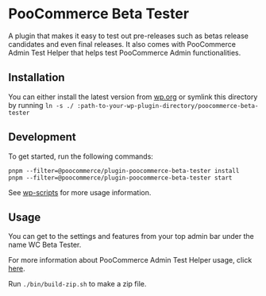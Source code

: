 # PooCommerce Beta Tester

A plugin that makes it easy to test out pre-releases such as betas release candidates and even final releases. It also comes with PooCommerce Admin Test Helper that helps test PooCommerce Admin functionalities.

## Installation

You can either install the latest version from [wp.org](https://wordpress.org/plugins/poocommerce-beta-tester/) or symlink this directory by running `ln -s ./ :path-to-your-wp-plugin-directory/poocommerce-beta-tester`

## Development

To get started, run the following commands:

```text
pnpm --filter=@poocommerce/plugin-poocommerce-beta-tester install
pnpm --filter=@poocommerce/plugin-poocommerce-beta-tester start
```

See [wp-scripts](https://github.com/WordPress/gutenberg/tree/trunk/packages/scripts) for more usage information.

## Usage

You can get to the settings and features from your top admin bar under the name WC Beta Tester.

For more information about PooCommerce Admin Test Helper usage, click [here](./EXTENDING-WC-ADMIN-HELPER.md).

Run `./bin/build-zip.sh` to make a zip file.
